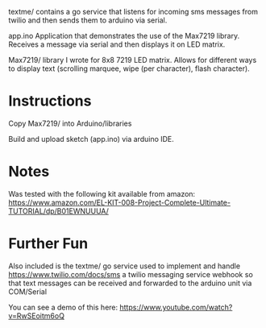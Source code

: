 textme/ contains a go service that listens for incoming sms messages from twilio and then sends them to arduino via serial.

app.ino Application that demonstrates the use of the Max7219 library. Receives a message via serial and then displays it on LED matrix. 

Max7219/ library I wrote for 8x8 7219 LED matrix. Allows for different ways to display text (scrolling marquee, wipe (per character), flash character). 


Instructions
=============

Copy Max7219/ into Arduino/libraries

Build and upload sketch (app.ino) via arduino IDE. 


Notes
==============

Was tested with the following kit available from amazon: https://www.amazon.com/EL-KIT-008-Project-Complete-Ultimate-TUTORIAL/dp/B01EWNUUUA/


Further Fun
============

Also included is the textme/ go service used to implement and handle https://www.twilio.com/docs/sms a twilio messaging service webhook so that text messages can be received and forwarded to the arduino unit via COM/Serial 

You can see a demo of this here: https://www.youtube.com/watch?v=RwSEoitm6oQ
